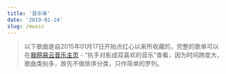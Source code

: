 ```yaml
---
title: '音乐单'
date: '2019-01-24'
slug: /music
---
```


> 以下歌曲是自2015年01月17日开始点红心以来所收藏的，完整的歌单可以在[我网易云音乐主页](https://music.163.com/user/home?id=50487381) - “执手对影成双喜欢的音乐”查看，因为时间跨度大，歌曲类别多，故先不做排序分类，只作简单的罗列。
